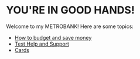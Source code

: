 # YOU'RE IN GOOD HANDS!

Welcome to my METROBANK! Here are some topics:

- [How to budget and save money](wiki/How-to-budget-and-save-money)
- [Test Help and Support](wiki/Test-Help-and-Support)
- [Cards](wiki/Page-3)
